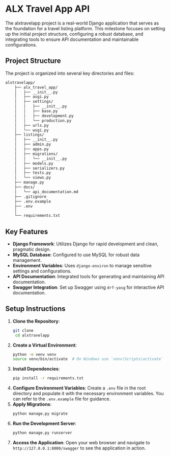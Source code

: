 # ALX Travel App API
The alxtravelapp project is a real-world Django application that serves as the foundation for a travel listing platform. This milestone focuses on setting up the initial project structure, configuring a robust database, and integrating tools to ensure API documentation and maintainable configurations.

## Project Structure
The project is organized into several key directories and files:
```bash
alxtravelapp/
    ├── alx_travel_app/
    │   ├── __init__.py
    │   ├── asgi.py
    │   ├── settings/
    │   │   ├── __init__.py
    │   │   ├── base.py
    │   │   ├── development.py
    │   │   └── production.py
    │   ├── urls.py
    │   └── wsgi.py
    ├── listings/
    │   ├── __init__.py
    │   ├── admin.py
    │   ├── apps.py
    │   ├── migrations/
    │   │   └── __init__.py
    │   ├── models.py
    │   ├── serializers.py
    │   ├── tests.py
    │   └── views.py
    ├── manage.py
    ├── docs/
    │   └── api_documentation.md
    ├── .gitignore
    ├── .env.example
    ├── .env
    │
    └── requirements.txt

```

## Key Features
- **Django Framework**: Utilizes Django for rapid development and clean, pragmatic design.
- **MySQL Database**: Configured to use MySQL for robust data management.
- **Environment Variables**: Uses `django-environ` to manage sensitive settings and configurations.
- **API Documentation**: Integrated tools for generating and maintaining API documentation.
- **Swagger Integration**: Set up Swagger using `drf-yasg` for interactive API documentation.

## Setup Instructions
1. **Clone the Repository**:
   ```bash
   git clone
    cd alxtravelapp
    ```
2. **Create a Virtual Environment**:
    ```bash
    python -m venv venv
    source venv/bin/activate  # On Windows use `venv\Scripts\activate`
    ```
3. **Install Dependencies**:
    ```bash
    pip install -r requirements.txt
    ```
4. **Configure Environment Variables**:
Create a `.env` file in the root directory and populate it with the necessary environment variables. You can refer to the `.env.example` file for guidance.
5. **Apply Migrations**:
    ```bash
    python manage.py migrate
    ```
6. **Run the Development Server**:
    ```bash
    python manage.py runserver
    ```
7. **Access the Application**:
   Open your web browser and navigate to `http://127.0.0.1:8000/swagger` to see the application in action.

